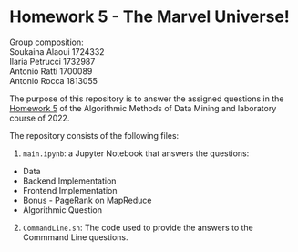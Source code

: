 # Homework 5 - The Marvel Universe!

Group composition:\
Soukaina Alaoui 1724332\
Ilaria Petrucci 1732987\
Antonio Ratti 1700089\
Antonio Rocca 1813055

The purpose of this repository is to answer the assigned questions in the [Homework 5](https://github.com/lucamaiano/ADM/tree/master/2022/Homework_5) of the Algorithmic Methods of Data Mining and laboratory course of 2022.

The repository consists of the following files:

1. `main.ipynb`: a Jupyter Notebook that answers the questions: 
- Data
- Backend Implementation
- Frontend Implementation
- Bonus - PageRank on MapReduce
- Algorithmic Question
2. `CommandLine.sh`: The code used to provide the answers to the Commmand Line questions.
